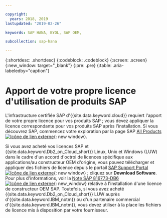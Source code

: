 ```yaml
---

copyright:
  years: 2018, 2019
lastupdated: "2019-02-26"

keywords: SAP HANA, BYOL, SAP OEM,

subcollection: sap-hana

---
```


{:shortdesc: .shortdesc}
{:codeblock: .codeblock}
{:screen: .screen}
{:new_window: target="_blank"}
{:pre: .pre}
{:table: .aria-labeledby="caption"}


# Apport de votre propre licence d'utilisation de produits SAP

L'infrastructure certifiée SAP d'{{site.data.keyword.cloud}} requiert l'apport de votre propre licence pour vos produits SAP ; vous devez appliquer la licence correspondante pour vos produits SAP après l'installation. Si vous découvrez SAP, commencez votre exploration par la page SAP [All Products ![Icône de lien externe](../../icons/launch-glyph.svg "Icône de lien externe")](https://www.sap.com/products.html){: new window}.

Si vous avez acheté vos licences SAP et {{site.data.keyword.Db2_on_Cloud_short}} Linux, Unix et Windows (LUW) dans le cadre d'un accord d'octroi de licences spécifique aux applications/au constructeur OEM d'origine, vous pouvez télécharger et appliquer des fichiers de licence depuis le portail [SAP Support Portal ![Icône de lien externe](../icons/launch-glyph.svg "Icône de lien externe")](https://support.sap.com/en/index.html){: new window} ; cliquez sur **Download Software**. Pour plus d'informations, voir la [Note SAP 816773-DB6 ![Icône de lien externe](../icons/launch-glyph.svg "Icône de lien externe")](https://launchpad.support.sap.com/#/notes/816773){: new_window} relative à l'installation d'une licence de constructeur OEM SAP. Toutefois, si vous avez acheté {{site.data.keyword.Db2_on_Cloud_short}} LUW auprès d'{{site.data.keyword.IBM_notm}} ou d'un partenaire commercial d'{{site.data.keyword.IBM_notm}}, vous devez utiliser à la place les fichiers de licence mis à disposition par votre fournisseur.
